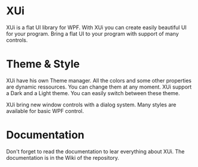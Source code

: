 # XUi
XUi is a flat UI library for WPF.
With XUi you can create easily beautiful UI for your program. Bring a flat UI to your program with support of many controls.

# Theme & Style
XUi have his own Theme manager. All the colors and some other properties are dynamic ressources. You can change them at any moment.
XUi support a Dark and a Light theme. You can easily switch between these theme.

XUi bring new window controls with a dialog system.
Many styles are available for basic WPF control.

# Documentation
Don't forget to read the documentation to lear everything about XUi. The documentation is in the Wiki of the repository.
